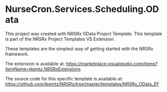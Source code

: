 # NurseCron.Services.Scheduling.OData

This project was created with NRSRx OData Project Template.  This template is part of the NRSRx Project Templates VS Extension.

These templates are the simplest way of getting started with the NRSRx framework.

The extension is available at:
https://marketplace.visualstudio.com/items?itemName=ikemtz.NRSRxExtensions

The source code for this specific template is available at:
https://github.com/ikemtz/NRSRx/tree/master/templates/NRSRx_OData_EF
